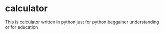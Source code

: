 # calculator
This is calculator written in python just for python beggainer understanding or for education 
